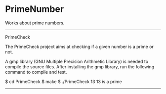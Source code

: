 PrimeNumber
===========

Works about prime numbers.

-----------
PrimeCheck

The PrimeCheck project aims at checking if a given number is a prime or not.

A gmp library (GNU Multiple Precision Arithmetic Library) is needed to compile
the source files. After installing the gmp library, run the following command to
compile and test.

$ cd PrimeCheck
$ make
$ ./PrimeCheck 13
13 is a prime

-----------
